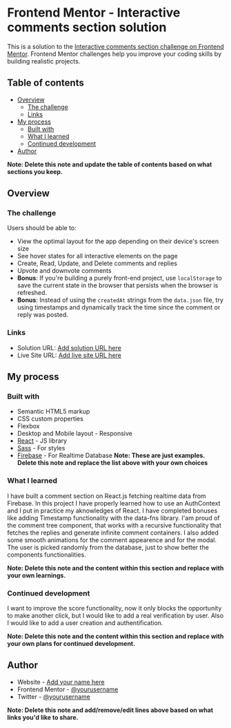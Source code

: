 # Frontend Mentor - Interactive comments section solution

This is a solution to the [Interactive comments section challenge on Frontend Mentor](https://www.frontendmentor.io/challenges/interactive-comments-section-iG1RugEG9). Frontend Mentor challenges help you improve your coding skills by building realistic projects. 

## Table of contents

- [Overview](#overview)
  - [The challenge](#the-challenge)
  - [Links](#links)
- [My process](#my-process)
  - [Built with](#built-with)
  - [What I learned](#what-i-learned)
  - [Continued development](#continued-development)
- [Author](#author)

**Note: Delete this note and update the table of contents based on what sections you keep.**

## Overview

### The challenge

Users should be able to:

- View the optimal layout for the app depending on their device's screen size
- See hover states for all interactive elements on the page
- Create, Read, Update, and Delete comments and replies
- Upvote and downvote comments
- **Bonus**: If you're building a purely front-end project, use `localStorage` to save the current state in the browser that persists when the browser is refreshed.
- **Bonus**: Instead of using the `createdAt` strings from the `data.json` file, try using timestamps and dynamically track the time since the comment or reply was posted.


### Links

- Solution URL: [Add solution URL here](https://github.com/maurodollinger/interactive-comment-section)
- Live Site URL: [Add live site URL here](https://github.com/maurodollinger/interactive-comment-section/build/)

## My process

### Built with

- Semantic HTML5 markup
- CSS custom properties
- Flexbox
- Desktop and Mobile layout - Responsive
- [React](https://reactjs.org/) - JS library
- [Sass](https://sass-lang.com/) - For styles
- [Firebase](https://firebase.google.com/) - For Realtime Database
**Note: These are just examples. Delete this note and replace the list above with your own choices**

### What I learned

I have built a comment section on React.js fetching realtime data from Firebase.
In this project I have properly learned how to use an AuthContext and I put in practice my aknowledges of React.
I have completed bonuses like adding Timestamp functionality with the data-fns library.
I'am proud of the comment tree component, that works with a recursive functionality that fetches the replies and generate infinite comment containers.
I also added some smooth animations for the comment appearence and for the modal. 
The user is picked randomly from the database, just to show better the components functionalities.

**Note: Delete this note and the content within this section and replace with your own learnings.**

### Continued development

I want to improve the score functionality, now it only blocks the opportunity to make another click, but I would like to add a real verification by user. Also I would like to add a user creation and authentification. 

**Note: Delete this note and the content within this section and replace with your own plans for continued development.**


## Author

- Website - [Add your name here](https://www.maurodollinger.com.ar)
- Frontend Mentor - [@yourusername](https://www.frontendmentor.io/profile/maurodollinger)
- Twitter - [@yourusername](https://www.twitter.com/dollingermauro)

**Note: Delete this note and add/remove/edit lines above based on what links you'd like to share.**

